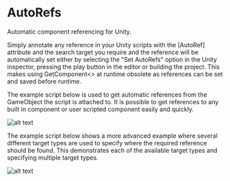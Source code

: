 # AutoRefs
Automatic component referencing for Unity.

Simply annotate any reference in your Unity scripts with the [AutoRef] attribute and the search target you require and the reference will be automatically set either by selecting the "Set AutoRefs" option in the Unity inspector, pressing the play button in the editor or building the project. This makes using GetComponent<> at runtime obsolete as references can be set and saved before runtime.

The example script below is used to get automatic references from the GameObject the script is attached to. It is possible to get references to any built in component or user scripted component easily and quickly.

![alt text](https://user-images.githubusercontent.com/20816598/35009844-d597cf9a-faf8-11e7-918e-e569d4eb459c.png)

The example script below shows a more advanced example where several different target types are used to specify where the required reference should be found. This demonstrates each of the available target types and specifying multiple target types.

![alt text](https://user-images.githubusercontent.com/20816598/35009849-d790f826-faf8-11e7-9675-d3fbd95e8789.png)

